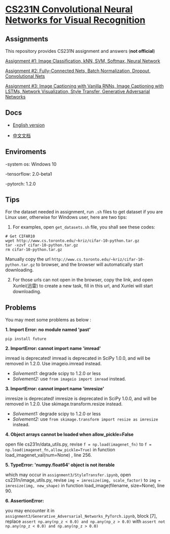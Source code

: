 # [CS231N Convolutional Neural Networks for Visual Recognition](http://cs231n.github.io/)

## Assignments

This repository provides CS231N assignment and answers (**not official**)

 [Assignment #1: Image Classification, kNN, SVM, Softmax, Neural Network](https://github.com/eLeVeNnN/cs231n/tree/master/assignment1)

 [Assignment #2: Fully-Connected Nets, Batch Normalization, Dropout, Convolutional Nets](https://github.com/eLeVeNnN/cs231n/tree/master/assignment2)

 [Assignment #3: Image Captioning with Vanilla RNNs, Image Captioning with LSTMs, Network Visualization, Style Transfer, Generative Adversarial Networks](https://github.com/eLeVeNnN/cs231n/tree/master/assignment3)



## Docs

- [English version](http://cs231n.github.io/)

- [中文文档]()



## Enviroments

-system os: Windows 10

-tensorflow: 2.0-beta1

-pytorch: 1.2.0


## Tips

For the dataset needed in assignment, run `.sh` files to get dataset if you are Linux user, otherwise for Windows user, here are two tips:

1. For examples, open `get_datasets.sh` file, you shall see these codes:
```
# Get CIFAR10
wget http://www.cs.toronto.edu/~kriz/cifar-10-python.tar.gz
tar -xzvf cifar-10-python.tar.gz
rm cifar-10-python.tar.gz 
```
Manually copy the url `http://www.cs.toronto.edu/~kriz/cifar-10-python.tar.gz` to browser, and the browser will automatically start downloading.

2. For those urls can not open in the browser, copy the link, and open Xunlei(迅雷) to create a new task, fill in this url, and Xunlei will start downloading.


## Problems
You may meet some problems as below :

**1. Import Error: no module named 'past'**

`pip install future`

**2. ImportError: cannot import name 'imread'**

imread is deprecated! imread is deprecated in SciPy 1.0.0, and will be removed in 1.2.0. Use imageio.imread instead.

- *Solvement1:* 
degrade scipy to 1.2.0 or less
- *Solvement2:* 
use `from imageio import imread` instead.

**3. ImportError: cannot import name 'imresize'**

imresize is deprecated! imresize is deprecated in SciPy 1.0.0, and will be removed in 1.2.0. Use skimage.transform.resize instead.

- *Solvement1:* 
degrade scipy to 1.2.0 or less
- *Solvement2:* 
use `from skimage.transform import resize as imresize` instead.

**4. Object arrays cannot be loaded when allow_pickle=False** 

open file cs231n/data_utils.py, revise `f = np.load(imagenet_fn)` to `f = np.load(imagenet_fn,allow_pickle=True)` in function load_imagenet_val(num=None) , line 256.

**5. TypeError: 'numpy.float64' object is not iterable**

which may occur in `assignment3/StyleTransfer.ipynb`, open cs231n/image_utils.py, revise `img = imresize(img, scale_factor)` to `img = imresize(img, new_shape)` in function load_image(filename, size=None), line 90.
  
**6. AssertionError:** 

you may encounter it in `assignment3/Generative_Adversarial_Networks_PyTorch.ipynb`, block \[7], replace `assert np.any(np_z < 0.0) and np.any(np_z > 0.0)` with `assert not np.any(np_z < 0.0) and np.any(np_z > 0.0)`
